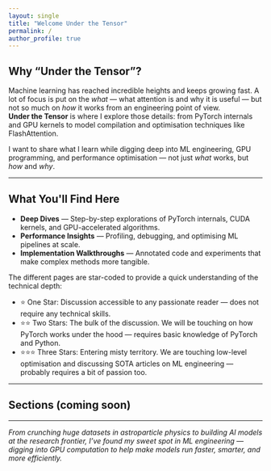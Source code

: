 ```yaml
---
layout: single
title: "Welcome Under the Tensor"
permalink: /
author_profile: true
---
```


## Why “Under the Tensor”?

Machine learning has reached incredible heights and keeps growing fast. A lot of focus is put on the *what* — what attention is and why it is useful — but not so much on *how* it works from an engineering point of view.  
**Under the Tensor** is where I explore those details: from PyTorch internals and GPU kernels to model compilation and optimisation techniques like FlashAttention.  

I want to share what I learn while digging deep into ML engineering, GPU programming, and performance optimisation — not just *what* works, but *how* and *why*.  

---

## What You'll Find Here

- **Deep Dives** — Step-by-step explorations of PyTorch internals, CUDA kernels, and GPU-accelerated algorithms.  
- **Performance Insights** — Profiling, debugging, and optimising ML pipelines at scale.  
- **Implementation Walkthroughs** — Annotated code and experiments that make complex methods more tangible.  

The different pages are star-coded to provide a quick understanding of the technical depth:

- ⭐ One Star: Discussion accessible to any passionate reader — does not require any technical skills.
- ⭐⭐ Two Stars: The bulk of the discussion. We will be touching on how PyTorch works under the hood — requires basic knowledge of PyTorch and Python.
- ⭐⭐⭐ Three Stars: Entering misty territory. We are touching low-level optimisation and discussing SOTA articles on ML engineering — probably requires a bit of passion too.

---

## Sections (coming soon)

---

*From crunching huge datasets in astroparticle physics to building AI models at the research frontier, I’ve found my sweet spot in ML engineering — digging into GPU computation to help make models run faster, smarter, and more efficiently.*
